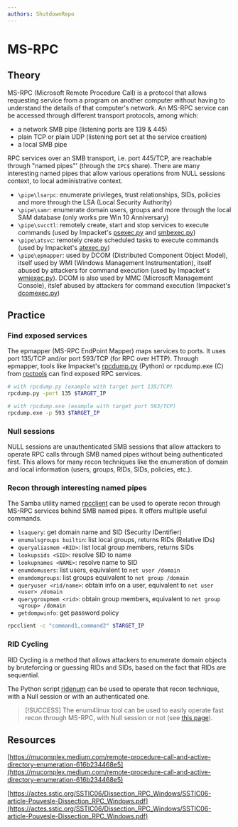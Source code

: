 ```yaml
---
authors: ShutdownRepo
---
```


# MS-RPC

## Theory

MS-RPC (Microsoft Remote Procedure Call) is a protocol that allows requesting service from a program on another computer without having to understand the details of that computer's network. An MS-RPC service can be accessed through different transport protocols, among which:

* a network SMB pipe (listening ports are 139 & 445)
* plain TCP or plain UDP (listening port set at the service creation)
* a local SMB pipe

RPC services over an SMB transport, i.e. port 445/TCP, are reachable through "named pipes"' (through the `IPC$` share). There are many interesting named pipes that allow various operations from NULL sessions context, to local administrative context.

* `\pipe\lsarpc`: enumerate privileges, trust relationships, SIDs, policies and more through the LSA (Local Security Authority)
* `\pipe\samr`: enumerate domain users, groups and more through the local SAM database (only works pre Win 10 Anniversary)
* `\pipe\svcctl`: remotely create, start and stop services to execute commands (used by Impacket's [psexec.py](https://github.com/SecureAuthCorp/impacket/blob/master/examples/psexec.py) and [smbexec.py](https://github.com/SecureAuthCorp/impacket/blob/master/examples/smbexec.py))
* `\pipe\atsvc`: remotely create scheduled tasks to execute commands (used by Impacket's [atexec.py](https://github.com/SecureAuthCorp/impacket/blob/master/examples/atexec.py))
* `\pipe\epmapper`: used by DCOM (Distributed Component Object Model), itself used by WMI (Windows Management Instrumentation), itself abused by attackers for command execution (used by Impacket's [wmiexec.py](https://github.com/SecureAuthCorp/impacket/blob/master/examples/wmiexec.py)). DCOM is also used by MMC (Microsoft Management Console), itslef abused by attackers for command execution (Impacket's [dcomexec.py](https://github.com/SecureAuthCorp/impacket/blob/master/examples/dcomexec.py))

## Practice

### Find exposed services

The epmapper (MS-RPC EndPoint Mapper) maps services to ports. It uses port 135/TCP and/or port 593/TCP (for RPC over HTTP). Through epmapper, tools like Impacket's [rpcdump.py](https://github.com/SecureAuthCorp/impacket/blob/master/examples/rpcdump.py) (Python) or rpcdump.exe (C) from [rpctools](https://resources.oreilly.com/examples/9780596510305/tree/master/tools/rpctools) can find exposed RPC services.

```bash
# with rpcdump.py (example with target port 135/TCP)
rpcdump.py -port 135 $TARGET_IP

# with rpcdump.exe (example with target port 593/TCP)
rpcdump.exe -p 593 $TARGET_IP
```

### Null sessions

NULL sessions are unauthenticated SMB sessions that allow attackers to operate RPC calls through SMB named pipes without being authenticated first. This allows for many recon techniques like the enumeration of domain and local information (users, groups, RIDs, SIDs, policies, etc.).

### Recon through interesting named pipes

The Samba utility named [rpcclient](https://www.samba.org/samba/docs/current/man-html/rpcclient.1.html) can be used to operate recon through MS-RPC services behind SMB named pipes. It offers multiple useful commands.

* `lsaquery`: get domain name and SID (Security IDentifier)
* `enumalsgroups builtin`: list local groups, returns RIDs (Relative IDs)
* `queryaliasmem <RID>`: list local group members, returns SIDs
* `lookupsids <SID>`: resolve SID to name
* `lookupnames <NAME>`: resolve name to SID
* `enumdomusers`: list users, equivalent to `net user /domain`
* `enumdomgroups`: list groups equivalent to `net group /domain`
* `queryuser <rid/name>`: obtain info on a user, equivalent to `net user <user> /domain`
* `querygroupmem <rid>`: obtain group members, equivalent to `net group <group> /domain`
* `getdompwinfo`: get password policy

```bash
rpcclient -c "command1,command2" $TARGET_IP
```

### RID Cycling

RID Cycling is a method that allows attackers to enumerate domain objects by bruteforcing or guessing RIDs and SIDs, based on the fact that RIDs are sequential.

The Python script [ridenum](https://github.com/trustedsec/ridenum) can be used to operate that recon technique, with a Null session or with an authenticated one.

> [!SUCCESS]
> The enum4linux tool can be used to easily operate fast recon through MS-RPC, with Null session or not (see [this page](enum4linux.md)).

## Resources

[https://mucomplex.medium.com/remote-procedure-call-and-active-directory-enumeration-616b234468e5](https://mucomplex.medium.com/remote-procedure-call-and-active-directory-enumeration-616b234468e5)

[https://actes.sstic.org/SSTIC06/Dissection_RPC_Windows/SSTIC06-article-Pouvesle-Dissection_RPC_Windows.pdf](https://actes.sstic.org/SSTIC06/Dissection_RPC_Windows/SSTIC06-article-Pouvesle-Dissection_RPC_Windows.pdf)

